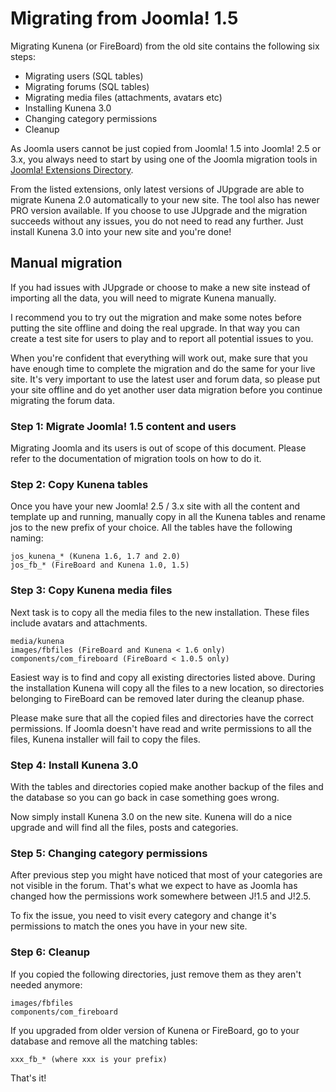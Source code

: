 # Migrating from Joomla! 1.5

Migrating Kunena (or FireBoard) from the old site contains the following six steps:

* Migrating users (SQL tables)
* Migrating forums (SQL tables)
* Migrating media files (attachments, avatars etc)
* Installing Kunena 3.0
* Changing category permissions
* Cleanup

As Joomla users cannot be just copied from Joomla! 1.5 into Joomla! 2.5 or 3.x, you always need to start by using
one of the Joomla migration tools in
[Joomla! Extensions Directory](https://extensions.joomla.org/extensions/migration-a-conversion/joomla-migration).

From the listed extensions, only latest versions of JUpgrade are able to migrate Kunena 2.0 automatically to your new
site. The tool also has newer PRO version available. If you choose to use JUpgrade and the migration succeeds without
any issues, you do not need to read any further. Just install Kunena 3.0 into your new site and you're done!

## Manual migration

If you had issues with JUpgrade or choose to make a new site instead of importing all the data, you will need to
migrate Kunena manually.

I recommend you to try out the migration and make some notes before putting the site offline and doing the real
upgrade. In that way you can create a test site for users to play and to report all potential issues to you.

When you're confident that everything will work out, make sure that you have enough time to complete the migration and
do the same for your live site. It's very important to use the latest user and forum data, so please put your site
offline and do yet another user data migration before you continue migrating the forum data.

### Step 1: Migrate Joomla! 1.5 content and users

Migrating Joomla and its users is out of scope of this document. Please refer to the documentation of migration tools
on how to do it.

### Step 2: Copy Kunena tables

Once you have your new Joomla! 2.5 / 3.x site with all the content and template up and running, manually copy in all
the Kunena tables and rename jos to the new prefix of your choice. All the tables have the following naming:

    jos_kunena_* (Kunena 1.6, 1.7 and 2.0)
    jos_fb_* (FireBoard and Kunena 1.0, 1.5)

### Step 3: Copy Kunena media files

Next task is to copy all the media files to the new installation. These files include avatars and attachments.

    media/kunena
    images/fbfiles (FireBoard and Kunena < 1.6 only)
    components/com_fireboard (FireBoard < 1.0.5 only)

Easiest way is to find and copy all existing directories listed above. During the installation Kunena will copy all the
files to a new location, so directories belonging to FireBoard can be removed later during the cleanup phase.

Please make sure that all the copied files and directories have the correct permissions. If Joomla doesn't have read
and write permissions to all the files, Kunena installer will fail to copy the files.

### Step 4: Install Kunena 3.0

With the tables and directories copied make another backup of the files and the database so you can go back in case
something goes wrong.

Now simply install Kunena 3.0 on the new site. Kunena will do a nice upgrade and will find all the files, posts and
categories.

### Step 5: Changing category permissions

After previous step you might have noticed that most of your categories are not visible in the forum. That's what we
expect to have as Joomla has changed how the permissions work somewhere between J!1.5 and J!2.5.

To fix the issue, you need to visit every category and change it's permissions to match the ones you have in your
new site.

### Step 6: Cleanup

If you copied the following directories, just remove them as they aren't needed anymore:

    images/fbfiles
    components/com_fireboard

If you upgraded from older version of Kunena or FireBoard, go to your database and remove all the matching tables:

    xxx_fb_* (where xxx is your prefix)

That's it!

